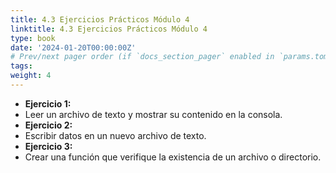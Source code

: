 ```yaml
---
title: 4.3 Ejercicios Prácticos Módulo 4
linktitle: 4.3 Ejercicios Prácticos Módulo 4
type: book
date: '2024-01-20T00:00:00Z'
# Prev/next pager order (if `docs_section_pager` enabled in `params.toml`)
tags: 
weight: 4
---
```


- **Ejercicio 1:**
- Leer un archivo de texto y mostrar su contenido en la consola.
- **Ejercicio 2:**
- Escribir datos en un nuevo archivo de texto.
- **Ejercicio 3:**
- Crear una función que verifique la existencia de un archivo o directorio.
